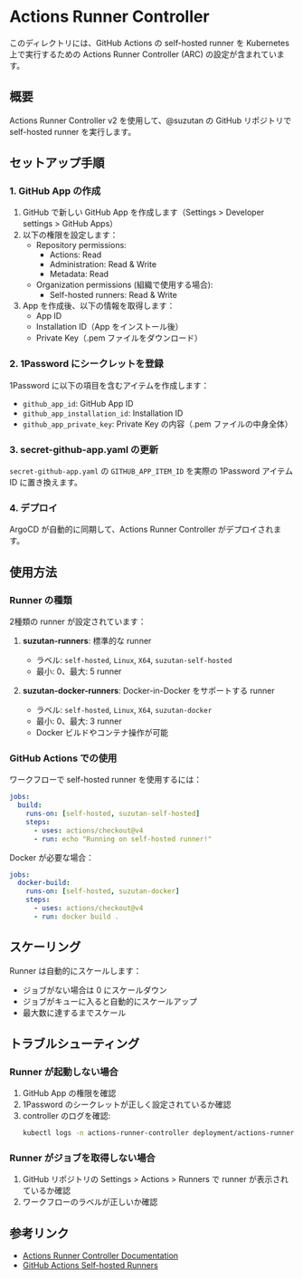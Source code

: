 # Actions Runner Controller

このディレクトリには、GitHub Actions の self-hosted runner を Kubernetes 上で実行するための Actions Runner Controller (ARC) の設定が含まれています。

## 概要

Actions Runner Controller v2 を使用して、@suzutan の GitHub リポジトリで self-hosted runner を実行します。

## セットアップ手順

### 1. GitHub App の作成

1. GitHub で新しい GitHub App を作成します（Settings > Developer settings > GitHub Apps）
2. 以下の権限を設定します：
   - Repository permissions:
     - Actions: Read
     - Administration: Read & Write
     - Metadata: Read
   - Organization permissions (組織で使用する場合):
     - Self-hosted runners: Read & Write
3. App を作成後、以下の情報を取得します：
   - App ID
   - Installation ID（App をインストール後）
   - Private Key（.pem ファイルをダウンロード）

### 2. 1Password にシークレットを登録

1Password に以下の項目を含むアイテムを作成します：
- `github_app_id`: GitHub App ID
- `github_app_installation_id`: Installation ID
- `github_app_private_key`: Private Key の内容（.pem ファイルの中身全体）

### 3. secret-github-app.yaml の更新

`secret-github-app.yaml` の `GITHUB_APP_ITEM_ID` を実際の 1Password アイテム ID に置き換えます。

### 4. デプロイ

ArgoCD が自動的に同期して、Actions Runner Controller がデプロイされます。

## 使用方法

### Runner の種類

2種類の runner が設定されています：

1. **suzutan-runners**: 標準的な runner
   - ラベル: `self-hosted`, `Linux`, `X64`, `suzutan-self-hosted`
   - 最小: 0、最大: 5 runner

2. **suzutan-docker-runners**: Docker-in-Docker をサポートする runner
   - ラベル: `self-hosted`, `Linux`, `X64`, `suzutan-docker`
   - 最小: 0、最大: 3 runner
   - Docker ビルドやコンテナ操作が可能

### GitHub Actions での使用

ワークフローで self-hosted runner を使用するには：

```yaml
jobs:
  build:
    runs-on: [self-hosted, suzutan-self-hosted]
    steps:
      - uses: actions/checkout@v4
      - run: echo "Running on self-hosted runner!"
```

Docker が必要な場合：

```yaml
jobs:
  docker-build:
    runs-on: [self-hosted, suzutan-docker]
    steps:
      - uses: actions/checkout@v4
      - run: docker build .
```

## スケーリング

Runner は自動的にスケールします：
- ジョブがない場合は 0 にスケールダウン
- ジョブがキューに入ると自動的にスケールアップ
- 最大数に達するまでスケール

## トラブルシューティング

### Runner が起動しない場合

1. GitHub App の権限を確認
2. 1Password のシークレットが正しく設定されているか確認
3. controller のログを確認:
   ```bash
   kubectl logs -n actions-runner-controller deployment/actions-runner-controller
   ```

### Runner がジョブを取得しない場合

1. GitHub リポジトリの Settings > Actions > Runners で runner が表示されているか確認
2. ワークフローのラベルが正しいか確認

## 参考リンク

- [Actions Runner Controller Documentation](https://github.com/actions/actions-runner-controller)
- [GitHub Actions Self-hosted Runners](https://docs.github.com/en/actions/hosting-your-own-runners)